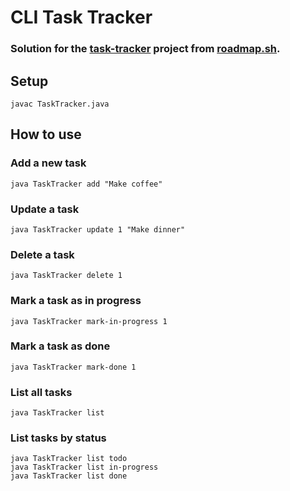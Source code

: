 # CLI Task Tracker

### Solution for the [task-tracker](https://roadmap.sh/projects/task-tracker) project from [roadmap.sh](https://roadmap.sh).

## Setup
```
javac TaskTracker.java
```

## How to use

### Add a new task
```
java TaskTracker add "Make coffee"
```

### Update a task
```
java TaskTracker update 1 "Make dinner"
```

### Delete a task
```
java TaskTracker delete 1
```

### Mark a task as in progress
```
java TaskTracker mark-in-progress 1
```

### Mark a task as done
```
java TaskTracker mark-done 1
```

### List all tasks
```
java TaskTracker list
```

### List tasks by status
```
java TaskTracker list todo
java TaskTracker list in-progress
java TaskTracker list done
```
